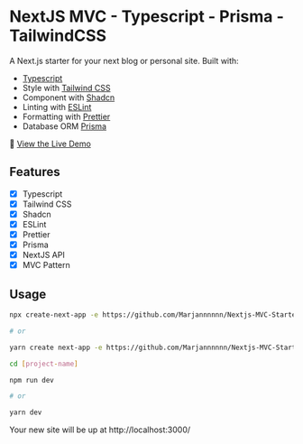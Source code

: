 # NextJS MVC - Typescript - Prisma - TailwindCSS

A Next.js starter for your next blog or personal site. Built with:

- [Typescript](https://www.typescriptlang.org/)
- Style with [Tailwind CSS](https://tailwindcss.com/)
- Component with [Shadcn](https://ui.shadcn.com/)
- Linting with [ESLint](https://eslint.org/)
- Formatting with [Prettier](https://prettier.io/)
- Database ORM [Prisma](https://www.prisma.io/)

👀 [View the Live Demo](https://nextjs-typescript-mdx-blog-starter.vercel.app/)

## Features

- [x] Typescript
- [x] Tailwind CSS
- [x] Shadcn
- [x] ESLint
- [x] Prettier
- [x] Prisma
- [x] NextJS API
- [x] MVC Pattern

## Usage

```bash
npx create-next-app -e https://github.com/Marjannnnnn/Nextjs-MVC-Starter

# or

yarn create next-app -e https://github.com/Marjannnnnn/Nextjs-MVC-Starter

cd [project-name]

npm run dev

# or

yarn dev

```

Your new site will be up at http://localhost:3000/
